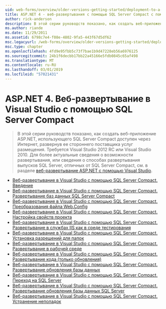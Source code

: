 ```yaml
---
uid: web-forms/overview/older-versions-getting-started/deployment-to-a-hosting-provider/index
title: ASP.NET 4 - веб-развертывания с помощью SQL Server Compact с помощью Visual Studio | Документация Майкрософт
author: rick-anderson
description: В этой серии руководств показано, как создать веб-приложения ASP.NET, использующего SQL Server Compact доступен через Интернет, развернув его h сторонних...
ms.author: riande
ms.date: 11/29/2011
ms.assetid: 6798c7e4-f08e-4802-9fa5-443f67d5df62
msc.legacyurl: /web-forms/overview/older-versions-getting-started/deployment-to-a-hosting-provider
msc.type: chapter
ms.openlocfilehash: 4fd9e95fbb5c73f7bae1b9d47228eb56a6976125
ms.sourcegitcommit: 24b1f6decbb17bb22a45166e5fdb0845c65af498
ms.translationtype: MT
ms.contentlocale: ru-RU
ms.lasthandoff: 03/01/2019
ms.locfileid: "57021431"
---
```

<a name="aspnet-4---web-deployment-with-sql-server-compact-using-visual-studio"></a>ASP.NET 4. Веб-развертывание в Visual Studio с помощью SQL Server Compact
====================
> В этой серии руководств показано, как создать веб-приложение ASP.NET, использующего SQL Server Compact доступен через Интернет, развернув ее стороннего поставщика услуг размещения. Требуется Visual Studio 2012 RC или Visual Studio 2010. Для более актуальные сведения о возможности развертывания, или сведения о способах развертывания выпусков SQL Server, отличных от SQL Server Compact, см. в разделе [веб-развертывание ASP.NET с помощью Visual Studio](../../deployment/visual-studio-web-deployment/introduction.md).


- [Веб-развертывание в Visual Studio с помощью SQL Server Compact. Введение](deployment-to-a-hosting-provider-introduction-1-of-12.md)
- [Веб-развертывание в Visual Studio с помощью SQL Server Compact. Развертывание баз данных SQL Server Compact](deployment-to-a-hosting-provider-deploying-sql-server-compact-databases-2-of-12.md)
- [Веб-развертывание в Visual Studio с помощью SQL Server Compact. Преобразования файла Web.Config](deployment-to-a-hosting-provider-web-config-file-transformations-3-of-12.md)
- [Веб-развертывание в Visual Studio с помощью SQL Server Compact. Настройка свойств проекта](deployment-to-a-hosting-provider-configuring-project-properties-4-of-12.md)
- [Веб-развертывание в Visual Studio с помощью SQL Server Compact. Развертывание в службах IIS как в среде тестирования](deployment-to-a-hosting-provider-deploying-to-iis-as-a-test-environment-5-of-12.md)
- [Веб-развертывание в Visual Studio с помощью SQL Server Compact. Установка разрешений для папок](deployment-to-a-hosting-provider-setting-folder-permissions-6-of-12.md)
- [Веб-развертывание в Visual Studio с помощью SQL Server Compact. Развертывание в рабочей среде](deployment-to-a-hosting-provider-deploying-to-the-production-environment-7-of-12.md)
- [Веб-развертывание в Visual Studio с помощью SQL Server Compact. Развертывание кода (только обновления)](deployment-to-a-hosting-provider-deploying-a-code-only-update-8-of-12.md)
- [Веб-развертывание в Visual Studio с помощью SQL Server Compact. Развертывание обновления базы данных](deployment-to-a-hosting-provider-deploying-a-database-update-9-of-12.md)
- [Веб-развертывание в Visual Studio с помощью SQL Server Compact. Переход на SQL Server](deployment-to-a-hosting-provider-migrating-to-sql-server-10-of-12.md)
- [Веб-развертывание в Visual Studio с помощью SQL Server Compact. Развертывание обновления базы данных SQL Server](deployment-to-a-hosting-provider-deploying-a-sql-server-database-update-11-of-12.md)
- [Веб-развертывание в Visual Studio с помощью SQL Server Compact. Устранение неполадок](deployment-to-a-hosting-provider-creating-and-installing-deployment-packages-12-of-12.md)
